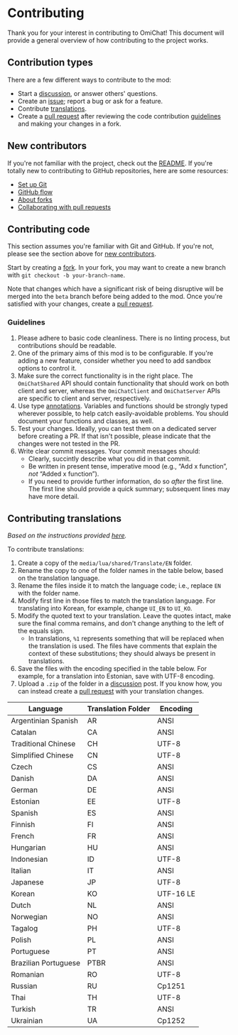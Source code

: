 # Contributing

Thank you for your interest in contributing to OmiChat!
This document will provide a general overview of how contributing to the project works.

## Contribution types

There are a few different ways to contribute to the mod:

- Start a [discussion](https://github.com/omarkmu/pz-omichat/discussions), or answer others' questions.
- Create an [issue](https://github.com/omarkmu/pz-omichat/issues/new/choose); report a bug or ask for a feature.
- Contribute [translations](#contributing-translations).
- Create a [pull request](https://github.com/omarkmu/pz-omichat/compare) after reviewing the code contribution [guidelines](#contributing-code) and making your changes in a fork.

## New contributors

If you're not familiar with the project, check out the [README](../README.md). If you're totally new to contributing to GitHub repositories, here are some resources:

- [Set up Git](https://docs.github.com/en/get-started/quickstart/set-up-git)
- [GitHub flow](https://docs.github.com/en/get-started/quickstart/github-flow)
- [About forks](https://docs.github.com/en/pull-requests/collaborating-with-pull-requests/working-with-forks/about-forks)
- [Collaborating with pull requests](https://docs.github.com/en/pull-requests/collaborating-with-pull-requests)

## Contributing code

This section assumes you're familiar with Git and GitHub. If you're not, please see the section above for [new contributors](#new-contributors).

Start by creating a [fork](https://github.com/omarkmu/pz-omichat/fork). In your fork, you may want to create a new branch with `git checkout -b your-branch-name`.

Note that changes which have a significant risk of being disruptive will be merged into the `beta` branch before being added to the mod. Once you're satisfied with your changes, create a [pull request](https://github.com/omarkmu/pz-omichat/compare).

### Guidelines

1. Please adhere to basic code cleanliness. There is no linting process, but contributions should be readable.
2. One of the primary aims of this mod is to be configurable. If you're adding a new feature, consider whether you need to add sandbox options to control it.
3. Make sure the correct functionality is in the right place. The `OmiChatShared` API should contain functionality that should work on both client and server, whereas the `OmiChatClient` and `OmiChatServer` APIs are specific to client and server, respectively.
4. Use type [annotations](https://luals.github.io/wiki/annotations/). Variables and functions should be strongly typed wherever possible, to help catch easily-avoidable problems. You should document your functions and classes, as well.
5. Test your changes. Ideally, you can test them on a dedicated server before creating a PR. If that isn't possible, please indicate that the changes were not tested in the PR.
6. Write clear commit messages. Your commit messages should:
    - Clearly, succintly describe what you did in that commit.
    - Be written in present tense, imperative mood (e.g., “Add x function”, *not* “Added x function”).
    - If you need to provide further information, do so *after* the first line. The first line should provide a quick summary; subsequent lines may have more detail.

## Contributing translations
*Based on the instructions provided [here](https://steamcommunity.com/sharedfiles/filedetails/?id=3006690572).*

To contribute translations:

1. Create a copy of the `media/lua/shared/Translate/EN` folder.
2. Rename the copy to one of the folder names in the table below, based on the translation language.
3. Rename the files inside it to match the language code; i.e., replace `EN` with the folder name.
4. Modify first line in those files to match the translation language.
For translating into Korean, for example, change `UI_EN` to `UI_KO`.
5. Modify the quoted text to your translation. Leave the quotes intact, make sure the final comma remains, and don't change anything to the left of the equals sign.
    - In translations, `%1` represents something that will be replaced when the translation is used.
    The files have comments that explain the context of these substitutions; they should always be present in translations.
6. Save the files with the encoding specified in the table below. For example, for a translation into Estonian, save with UTF-8 encoding.
7. Upload a `.zip` of the folder in a [discussion](https://github.com/omarkmu/pz-omichat/discussions/new?category=translation) post. If you know how, you can instead create a [pull request](https://github.com/omarkmu/pz-omichat/compare) with your translation changes.

| Language             | Translation Folder | Encoding  |
| -------------------- | ------------------ | --------- |
| Argentinian Spanish  | AR                 | ANSI      |
| Catalan              | CA                 | ANSI      |
| Traditional Chinese  | CH                 | UTF-8     |
| Simplified Chinese   | CN                 | UTF-8     |
| Czech                | CS                 | ANSI      |
| Danish               | DA                 | ANSI      |
| German               | DE                 | ANSI      |
| Estonian             | EE                 | UTF-8     |
| Spanish              | ES                 | ANSI      |
| Finnish              | FI                 | ANSI      |
| French               | FR                 | ANSI      |
| Hungarian            | HU                 | ANSI      |
| Indonesian           | ID                 | UTF-8     |
| Italian              | IT                 | ANSI      |
| Japanese             | JP                 | UTF-8     |
| Korean               | KO                 | UTF-16 LE |
| Dutch                | NL                 | ANSI      |
| Norwegian            | NO                 | ANSI      |
| Tagalog              | PH                 | UTF-8     |
| Polish               | PL                 | ANSI      |
| Portuguese           | PT                 | ANSI      |
| Brazilian Portuguese | PTBR               | ANSI      |
| Romanian             | RO                 | UTF-8     |
| Russian              | RU                 | Cp1251    |
| Thai                 | TH                 | UTF-8     |
| Turkish              | TR                 | ANSI      |
| Ukrainian            | UA                 | Cp1252    |
